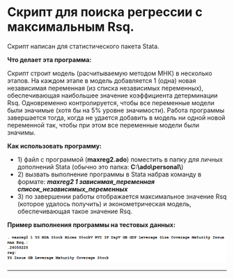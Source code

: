 <h1>Скрипт для поиска регрессии с максимальным Rsq.</h1>
<p>Скрипт написан для статистического пакета Stata.</p>
<p><b>Что делает эта программа:</b></p>
<p>Скрипт строит модель (расчитываемую методом МНК) в несколько этапов. На каждом этапе в модель добавляется 1 (одна) новая независимая переменная (из списка независимых переменных), обеспечивающая наибольшее значение коэффициента детерминации Rsq. Одновременно контролируется, чтобы все переменные модели были значимые (хотя бы на 5% уровне значимости). Работа программы завершается тогда, когда не удается добавить в модель ни одной новой переменной так, чтобы при этом все переменные модели были значимы. </p>
<p><b>Как использовать программу:</b></p>
<ul>
<li>1) файл с программой (<b>maxreg2.ado</b>) поместить в папку для личных дополнений Stata (обычно это папка: <b>C:\ado\personal\</b>)</li>
<li>2) вызвать выполнение программы в Stata набрав команду в формате: <b><i>maxreg2 1 зависимая_переменная список_независимых_переменных</i></b></li>
<li>3) по завершении работы отображается максимальное значение Rsq (которое удалось получить) и эконометрическая модель, обеспечивающая такое значение Rsq.</li>
</ul>
<p><b>Пример выполнения программы на тестовых данных:</b></p>
<p><img src="example2.PNG"></p>
<hr>

